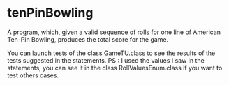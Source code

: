 # tenPinBowling
A program, which, given a valid sequence of rolls for one line of American Ten-Pin Bowling, produces the total score for the game.

You can launch tests of the class GameTU.class to see the results of the tests suggested in the statements.
PS : I used the values I saw in the statements, you can see it in the class RollValuesEnum.class if you want to test others cases.
